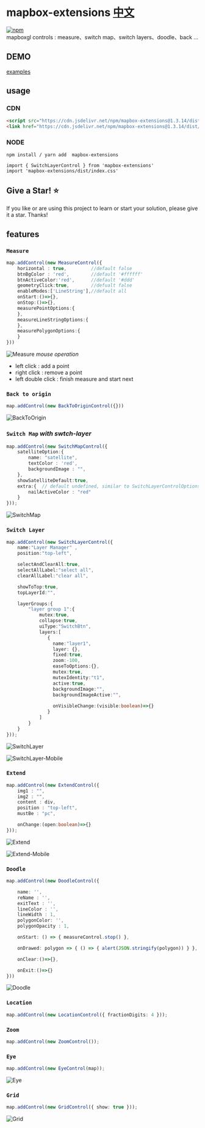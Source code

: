 # mapbox-extensions [中文](./README.ZH.md)
[![npm](https://img.shields.io/npm/v/mapbox-extensions)](https://www.npmjs.com/package/mapbox-extensions)  
mapboxgl controls : measure、switch map、switch layers、doodle、back ...
## DEMO
[examples](https://giserver.github.io/mapbox-extensions/example-dist/)
## usage   
### CDN 
``` html
<script src="https://cdn.jsdelivr.net/npm/mapbox-extensions@1.3.14/dist/mapbox-extensions.js"></script>
<link href="https://cdn.jsdelivr.net/npm/mapbox-extensions@1.3.14/dist/index.css" rel="stylesheet">
```  
### NODE 
```
npm install / yarn add  mapbox-extensions

import { SwitchLayerControl } from 'mapbox-extensions'
import 'mapbox-extensions/dist/index.css'
```
## Give a Star! :star:
If you like or are using this project to learn or start your solution, please give it a star. Thanks!

## features 
### `Measure` 
``` ts
map.addControl(new MeasureControl({
    horizontal : true,         //default false   
    btnBgColor : 'red',        //default '#ffffff'
    btnActiveColor:'red',      //default '#ddd'
    geometryClick:true,        //defualt false 
    enableModes:['LineString'],//default all
    onStart:()=>{},            
    onStop:()=>{},             
    measurePointOptions:{      
    },
    measureLineStringOptions:{ 
    },
    measurePolygonOptions:{    
    }
}))
``` 
![Measure](./doc/img/measure.gif)
*mouse operation* 
- left click : add a point
- right click : remove a point
- left double click : finish measure and start next

### `Back to origin`
``` ts
map.addControl(new BackToOriginControl({}))
```
![BackToOrigin](./doc/img/back2origin.gif)

### `Switch Map` *with swtch-layer*
``` ts
map.addControl(new SwitchMapControl({
    satelliteOption:{        
        name: "satellite",  
        textColor : 'red',   
        backgroundImage : "",
    },
    showSatelliteDefault:true, 
    extra:{  // default undefined, similar to SwitchLayerControlOptions
        nailActiveColor : "red" 
    }
}));
```
![SwitchMap](./doc/img/switchmap.gif)

### `Switch Layer`
``` ts
map.addControl(new SwitchLayerControl({
    name:"Layer Manager" ,       
    position:"top-left",     

    selectAndClearAll:true, 
    selectAllLabel:"select all",   
    clearAllLabel:"clear all",    

    showToTop:true,         
    topLayerId:"",          

    layerGroups:{           
        "layer group 1":{
            mutex:true,         
            collapse:true,      
            uiType:"SwitchBtn", 
            layers:[
               {
                 name:"layer1",   
                 layer: {},     
                 fixed:true,    
                 zoom:-100,   
                 easeToOptions:{},   
                 mutex:true,          
                 mutexIdentity:"t1",  
                 active:true,         
                 backgroundImage:"",  
                 backgroundImageActive:"",
 
                 onVisibleChange:(visible:boolean)=>{}
               }
            ]
        }
    }
}));
```
![SwitchLayer](./doc/img/switchlayer.gif)

![SwitchLayer-Mobile](./doc/img/switchlayer-mobile.gif)

### `Extend`
``` ts
map.addControl(new ExtendControl({
    img1 : "",              
    img2 : "",              
    content : div,          
    position : "top-left",  
    mustBe : "pc",         

    onChange:(open:boolean)=>{}
}));
```
![Extend](./doc/img/extend.gif)

![Extend-Mobile](./doc/img/extend-mobile.gif)

### `Doodle` 

``` ts
map.addControl(new DoodleControl({

    name: '',           
    reName : '',        
    exitText : '',      
    lineColor : '',     
    lineWidth : 1,      
    polygonColor: '',   
    polygonOpacity : 1, 

    onStart: () => { measureControl.stop() },

    onDrawed: polygon => { () => { alert(JSON.stringify(polygon)) } },

    onClear:()=>{},

    onExit:()=>{}
}))
```
![Doodle](./doc/img/doodle.gif)

### `Location`
``` ts
map.addControl(new LocationControl({ fractionDigits: 4 }));
```
### `Zoom`
``` ts
map.addControl(new ZoomControl());
```
### `Eye`
``` ts
map.addControl(new EyeControl(map));
```
![Eye](./doc/img/location.gif)
### `Grid`
``` ts
map.addControl(new GridControl({ show: true }));
```
![Grid](./doc/img/grid.gif)
